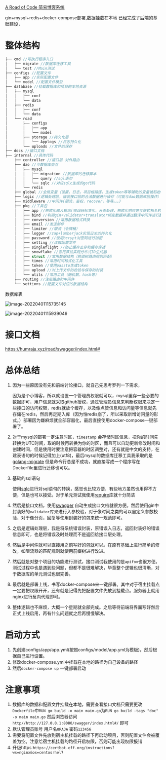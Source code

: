 <a href="https://github.com/0RAJA/Road">A Road of Code 简易博客系统</a>

gin+mysql+redis+docker-compose部署,数据挂载在本地 已经完成了后端的基础建设，

# 整体结构

```go
├── cmd //可执行程序入口
│   ├── migrate //数据库迁移工具
│   └── test //Main测试
├── configs //配置文件
│   ├── app //实际配置文件
│   └── model //配置文件模型
├── database //挂载数据库和项目的本地资源
│   ├── mysql
│   │   ├── conf
│   │   └── data
│   ├── redis
│   │   ├── conf
│   │   └── data
│   └── road
│       ├── configs
│       │   ├── app
│       │   └── model
│       ├── storage //持久化层
│       │   └── Applogs //日志持久化
│       └── uploads //文件的保存
├── docs //接口文档
├── internal //具体代码
    ├── controller //接口层 对外路由
    ├── dao //与数据库交互
    │   ├── mysql
    │   │   ├── migration //数据库的迁移脚本
    │   │   ├── query //sql语句
    │   │   └── sqlc //对应sqlc生成的go代码
    │   └── redis
    ├── global //全局变量（设置，日志，项目根路径，生成token等等辅助的变量被初始化在此层）
    ├── logic //逻辑处理层，接收接口层的合法数据进行操作（可能与dao数据库层操作）
    ├── middleware //中间件(限流，鉴权，recover，等等。。。)
    ├── pkg //工具包
    │   ├── app //格式化输入输出(错误码标准化，分页处理，格式化响应等与格式相关的操作)
    │   ├── bind //利用gin+validator+translator绑定数据并通过翻译中间件进行翻译错误信息
    │   ├── conversion //常用数据格式转换
    │   ├── email //发送邮件
    │   ├── limiter //限流（令牌桶）
    │   ├── logger //zap+lumberjack实现日志的持久化
    │   ├── password //使用bcrypt对密码进行加密
    │   ├── setting //读取配置文件
    │   ├── singleflight //防止缓存击穿和缓存穿透
    │   ├── snowflake //雪花算法实现分布式ID生成器
    │   ├── struct //常用数据结构（前缀树路由规则匹配）
    │   ├── times //常用时间格式化工具
    │   ├── token //使用passto生成token
    │   ├── upload //对上传文件的检验与保存的封装
    │   └── utils //常用工具（随机数，hash等）
    ├── routing //注册路由和中间件
    └── settions //配置文件对应的数据结构
```

数据库表

![image-20220401115735145](https://gitee.com/ORaja/picture/raw/master/img/image-20220401115735145.png)

![image-20220401115939049](https://gitee.com/ORaja/picture/raw/master/img/image-20220401115939049.png)

# 接口文档

https://humraja.xyz/road/swagger/index.html#

# 总体总结

1. 因为一些原因没有先和前端讨论接口，就自己先思考罗列一下需求，

    因为是个小博客，所以就设置一个管理员权限就可以，mysql里存一些必要的数据即可，用户信息就采取github授权，通过管理员信息来判断权限来决定一些接口的访问权限，redis就放个缓存，以及像点赞信息和访问量等信息就先存储在redis，然后再定期入库（因为怕redis崩了，所以采取新增访问量的形式。）部署因为嫌麻烦就全部容器化，最后直接使用docker-compose一键部署了。

2. 对于mysql的部署一定注意时区，`timestamp` 会存储时区信息，把你的时间先转换为UTC时间，取的时候再转换为你的时区，而且可以自动更新修改时间和创建时间，但是使用时要注意把容器的时区调整对，还有就是中文的支持，在建表语句的时候记得加上(utf8)，最后mysql的数据库迁移工具我采取的是<a href="https://github.com/golang-migrate/migrate">golang-migrate</a> 但是命令行总是不成功，就直接写成一个程序写在Dockerfile里进行迁移也可以。

3. 基础的sql语句

    使用<a href="https://github.com/kyleconroy/sqlc">sqlc</a>进行对sql语句的转换，感觉也比较方便，有些地方虽然也用得不方便，但是也可以接受。对于单元测试我使用<a href="github.com/stretchr/testify/require">require</a>库就十分简洁

4. 然后是接口文档，使用<a href="https://swagger.io/">swagger</a> 自动生成接口文档就很方便。然后使用gin中封装好的`validator`库来进行入参校验，对于像时间之类的可以自定义参数校验，对于像分页，回复等使用封装好的包来统一规范即可。

5. 之后是逻辑处理层，我是将系统错误封装，原错误入日志，返回封装好的错误信息即可，也是将错误及时处理而不是返回给接口层处理。

6. 然后是中间件就可以直接用之前写好的包就可以。在原有基础上进行简单的修改，如限流器的匹配规则就使用前缀树进行改进。

7. 然后就是对整个项目的功能进行测试，接口测试我使用的是`apifox`也很方便。测试过程中也是遇到些问题，但都不是很难解决，毕竟整个逻辑也很清晰，对于数据库的单元测试也很完善。

8. 最后就是部署上线，书写docker-compose来一键部署。其中对于宿主挂载点一定要把权限开开，还有就是记得先把配置文件先放到挂载点。服务器上就用nginx进行反向代理即可。

9. 整体逻辑也不麻烦，大概一个星期就全部完成。之后等待前端将界面写好然后正式上线启用，再有什么问题就之后再慢慢解决。

# 启动方式

1. 先创建configs/app/app.yml(按照configs/model/app.yml为模板)，然后根据自己进行设置。
2. 修改docker-compose.yml中挂载在本地的路径为自己设备的路径
3. 然后`docker-compose up` 一键部署启动

# 注意事项

1. 数据库的数据和配置文件挂载在本地，需要查看接口文档只需要更改`Dockerfile`中`RUN go build -o main main.go`为`RUN go build -tags "doc" -o main main.go`
   然后浏览器访问 `http//http://127.0.0.1:8080/swagger/index.html#/` 即可
2. 默认管理员账号 用户名`0RAJA` 密码`123456`
3. 需要将配置文件先放到宿主机挂载的路径下再启动项目，否则配置文件会被覆盖为空。注意给宿主机挂载的路径开启权限，否则可能出现权限报错
4. 升级https `https://certbot.eff.org/instructions?ws=nginx&os=centosrhel7`
